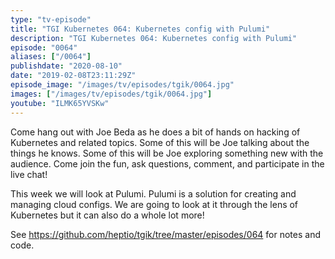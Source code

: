 ```yaml
---
type: "tv-episode"
title: "TGI Kubernetes 064: Kubernetes config with Pulumi"
description: "TGI Kubernetes 064: Kubernetes config with Pulumi"
episode: "0064"
aliases: ["/0064"]
publishdate: "2020-08-10"
date: "2019-02-08T23:11:29Z"
episode_image: "/images/tv/episodes/tgik/0064.jpg"
images: ["/images/tv/episodes/tgik/0064.jpg"]
youtube: "ILMK65YVSKw"
---
```


Come hang out with Joe Beda as he does a bit of hands on hacking of Kubernetes and related topics. Some of this will be Joe talking about the things he knows. Some of this will be Joe exploring something new with the audience. Come join the fun, ask questions, comment, and participate in the live chat!

This week we will look at Pulumi. Pulumi is a solution for creating and managing cloud configs.  We are going to look at it through the lens of Kubernetes but it can also do a whole lot more!

See https://github.com/heptio/tgik/tree/master/episodes/064 for notes and code.

